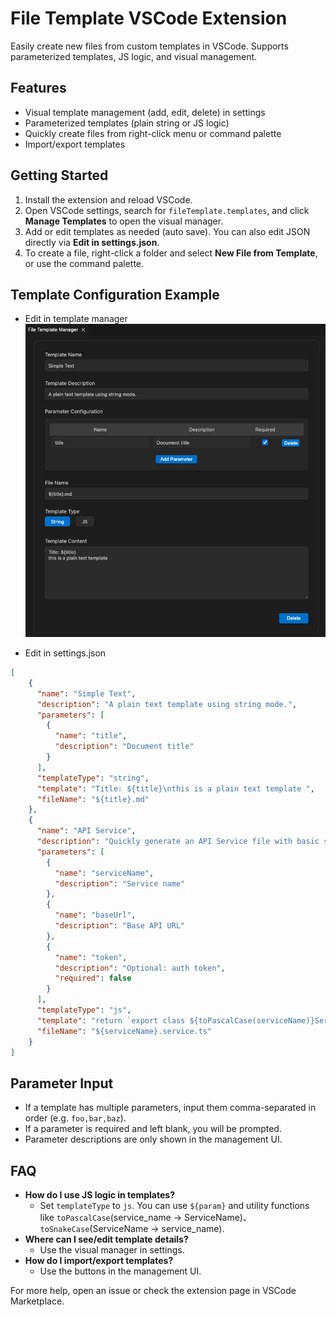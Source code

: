 # File Template VSCode Extension

Easily create new files from custom templates in VSCode. Supports parameterized templates, JS logic, and visual management.

## Features
- Visual template management (add, edit, delete) in settings
- Parameterized templates (plain string or JS logic)
- Quickly create files from right-click menu or command palette
- Import/export templates

## Getting Started
1. Install the extension and reload VSCode.
2. Open VSCode settings, search for `fileTemplate.templates`, and click **Manage Templates** to open the visual manager.
3. Add or edit templates as needed (auto save). You can also edit JSON directly via **Edit in settings.json**.
4. To create a file, right-click a folder and select **New File from Template**, or use the command palette.

## Template Configuration Example

- Edit in template manager
![alt text](./images/template_example.png)

- Edit in settings.json
```json
[
    {
      "name": "Simple Text",
      "description": "A plain text template using string mode.",
      "parameters": [
        {
          "name": "title",
          "description": "Document title"
        }
      ],
      "templateType": "string",
      "template": "Title: ${title}\nthis is a plain text template ",
      "fileName": "${title}.md"
    },
    {
      "name": "API Service",
      "description": "Quickly generate an API Service file with basic structure.",
      "parameters": [
        {
          "name": "serviceName",
          "description": "Service name"
        },
        {
          "name": "baseUrl",
          "description": "Base API URL"
        },
        {
          "name": "token",
          "description": "Optional: auth token",
          "required": false
        }
      ],
      "templateType": "js",
      "template": "return `export class ${toPascalCase(serviceName)}Service {\n       baseUrl = '${baseUrl}';\n       token = '${token}';\n}`",
      "fileName": "${serviceName}.service.ts"
    }
]
```

## Parameter Input
- If a template has multiple parameters, input them comma-separated in order (e.g. `foo,bar,baz`).
- If a parameter is required and left blank, you will be prompted.
- Parameter descriptions are only shown in the management UI.

## FAQ
- **How do I use JS logic in templates?**
  - Set `templateType` to `js`. You can use `${param}` and utility functions like `toPascalCase`(service_name -> ServiceName)、`toSnakeCase`(ServiceName -> service_name).
- **Where can I see/edit template details?**
  - Use the visual manager in settings.
- **How do I import/export templates?**
  - Use the buttons in the management UI.

For more help, open an issue or check the extension page in VSCode Marketplace. 